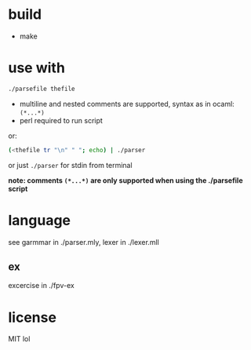 # build
- make

# use with
```sh
./parsefile thefile
```
- multiline and nested comments are supported, syntax as in ocaml: `(*...*)`
- perl required to run script

or:
```sh
(<thefile tr "\n" " "; echo) | ./parser
```

or just `./parser` for stdin from terminal

**note:
comments `(*...*)` are only supported when using the ./parsefile script**

# language
see garmmar in ./parser.mly, lexer in ./lexer.mll

## ex
excercise in ./fpv-ex

# license
MIT lol
